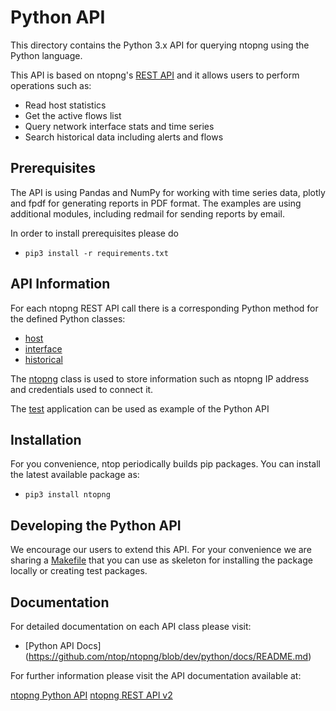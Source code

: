 Python API
==========

This directory contains the Python 3.x API for querying ntopng using the Python language.

This API is based on ntopng's [REST API](https://www.ntop.org/guides/ntopng/api/rest/api_v2.html) and it allows users to perform operations such as:

- Read host statistics
- Get the active flows list
- Query network interface stats and time series
- Search historical data including alerts and flows

Prerequisites
-------------

The API is using Pandas and NumPy for working with time series data, plotly and fpdf for generating reports in PDF format.
The examples are using additional modules, including redmail for sending reports by email.

In order to install prerequisites please do
- ```pip3 install -r requirements.txt```

API Information
---------------

For each ntopng REST API call there is a corresponding Python method for the defined Python classes:
- [host](ntopng/host.py)
- [interface](ntopng/interface.py)
- [historical](ntopng/historical.py)

The [ntopng](ntopng/ntopng.py) class is used to store information such as ntopng IP address and credentials used to connect it.

The [test](test.py) application can be used as example of the Python API

Installation
------------

For you convenience, ntop periodically builds pip packages. You can install the latest available package as:
- `pip3 install ntopng`

Developing the Python API
-------------------------

We encourage our users to extend this API. For your convenience we are sharing a [Makefile](Makefile) that you can use as skeleton for installing the package locally or creating test packages.

Documentation
-------------

For detailed documentation on each API class please visit:

- [Python API Docs] (https://github.com/ntop/ntopng/blob/dev/python/docs/README.md)

For further information please visit the API documentation available at:

[ntopng Python API](https://www.ntop.org/guides/ntopng/api/python/index.html)
[ntopng REST API v2](https://www.ntop.org/guides/ntopng/api/rest/api_v2.html)
